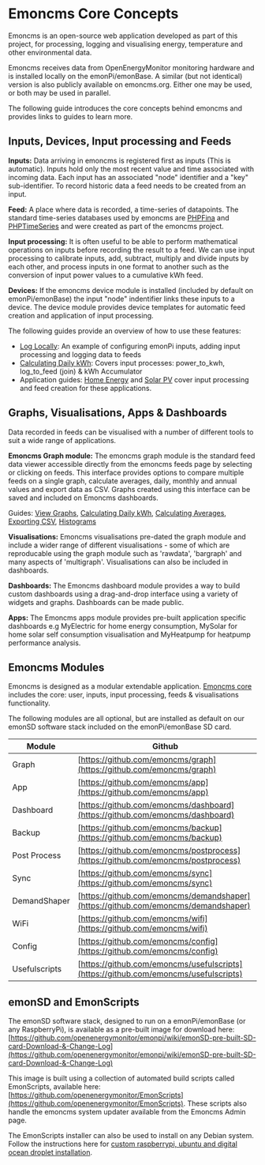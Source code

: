 # Emoncms Core Concepts

Emoncms is an open-source web application developed as part of this project, for processing, logging and visualising energy, temperature and other environmental data. 

Emoncms receives data from OpenEnergyMonitor monitoring hardware and is installed locally on the emonPi/emonBase. A similar (but not identical) version is also publicly available on emoncms.org. Either one may be used, or both may be used in parallel.

The following guide introduces the core concepts behind emoncms and provides links to guides to learn more.

## Inputs, Devices, Input processing and Feeds

**Inputs:** Data arriving in emoncms is registered first as inputs (This is automatic). Inputs hold only the most recent value and time associated with incoming data. Each input has an associated "node" identifier and a "key" sub-identifier. To record historic data a feed needs to be created from an input.

**Feed:** A place where data is recorded, a time-series of datapoints. The standard time-series databases used by emoncms are [PHPFina](https://learn.openenergymonitor.org/electricity-monitoring/timeseries/Fixed-interval) and [PHPTimeSeries](https://learn.openenergymonitor.org/electricity-monitoring/timeseries/Variable-interval) and were created as part of the emoncms project.

**Input processing:** It is often useful to be able to perform mathematical operations on inputs before recording the result to a feed. We can use input processing to calibrate inputs, add, subtract, multiply and divide inputs by each other, and process inputs in one format to another such as the conversion of input power values to a cumulative kWh feed.

**Devices:** If the emoncms device module is installed (included by default on emonPi/emonBase) the input "node" indentifier links these inputs to a device. The device module provides device templates for automatic feed creation and application of input processing.

The following guides provide an overview of how to use these features:

- [Log Locally](/setup/local/): An example of configuring emonPi inputs, adding input processing and logging data to feeds
- [Calculating Daily kWh](/emoncms/daily-kwh/): Covers input processes: power_to_kwh, log_to_feed (join) & kWh Accumulator
- Application guides: [Home Energy](/applications/home-energy/) and [Solar PV](/applications/solar-pv/) cover input processing and feed creation for these applications.

## Graphs, Visualisations, Apps & Dashboards

Data recorded in feeds can be visualised with a number of different tools to suit a wide range of applications.

**Emoncms Graph module:** The emoncms graph module is the standard feed data viewer accessible directly from the emoncms feeds page by selecting or clicking on feeds. This interface provides options to compare multiple feeds on a single graph, calculate averages, daily, monthly and annual values and export data as CSV. Graphs created using this interface can be saved and included on Emoncms dashboards. 

Guides: [View Graphs](/emoncms/graphs/), [Calculating Daily kWh](/emoncms/daily-kwh/), [Calculating Averages](/emoncms/daily-averages/), [Exporting CSV](/emoncms/export-csv/), [Histograms](/emoncms/histograms/)

**Visualisations:** Emoncms visualisations pre-dated the graph module and include a wider range of different visualisations - some of which are reproducable using the graph module such as 'rawdata', 'bargraph' and many aspects of 'multigraph'. Visualisations can also be included in dashboards.

**Dashboards:** The Emoncms dashboard module provides a way to build custom dashboards using a drag-and-drop interface using a variety of widgets and graphs. Dashboards can be made public.

**Apps:** The Emoncms apps module provides pre-built application specific dashboards e.g MyElectric for home energy consumption, MySolar for home solar self consumption visualisation and MyHeatpump for heatpump performance analysis.

## Emoncms Modules

Emoncms is designed as a modular extendable application. [Emoncms core](https://github.com/emoncms/emoncms) includes the core: user, inputs, input processing, feeds & visualisations functionality.

The following modules are all optional, but are installed as default on our emonSD software stack included on the emonPi/emonBase SD card.

| Module | Github |
| ----------- | ----------- |
| Graph       | [https://github.com/emoncms/graph](https://github.com/emoncms/graph) |
| App       | [https://github.com/emoncms/app](https://github.com/emoncms/app) |
| Dashboard       | [https://github.com/emoncms/dashboard](https://github.com/emoncms/dashboard) |
| Backup       | [https://github.com/emoncms/backup](https://github.com/emoncms/backup) |
| Post Process       | [https://github.com/emoncms/postprocess](https://github.com/emoncms/postprocess) |
| Sync       | [https://github.com/emoncms/sync](https://github.com/emoncms/sync) |
| DemandShaper       | [https://github.com/emoncms/demandshaper](https://github.com/emoncms/demandshaper) |
| WiFi       | [https://github.com/emoncms/wifi](https://github.com/emoncms/wifi) |
| Config       | [https://github.com/emoncms/config](https://github.com/emoncms/config) |
| Usefulscripts       | [https://github.com/emoncms/usefulscripts](https://github.com/emoncms/usefulscripts) |

## emonSD and EmonScripts

The emonSD software stack, designed to run on a emonPi/emonBase (or any RaspberryPi), is available as a pre-built image for download here: [https://github.com/openenergymonitor/emonpi/wiki/emonSD-pre-built-SD-card-Download-&-Change-Log](https://github.com/openenergymonitor/emonpi/wiki/emonSD-pre-built-SD-card-Download-&-Change-Log)

This image is built using a collection of automated build scripts called EmonScripts, available here: [https://github.com/openenergymonitor/EmonScripts](https://github.com/openenergymonitor/EmonScripts). These scripts also handle the emoncms system updater available from the Emoncms Admin page. 

The EmonScripts installer can also be used to install on any Debian system. Follow the instructions here for [custom raspberrypi, ubuntu and digital ocean droplet installation](https://github.com/openenergymonitor/EmonScripts/blob/master/install/readme.md).
